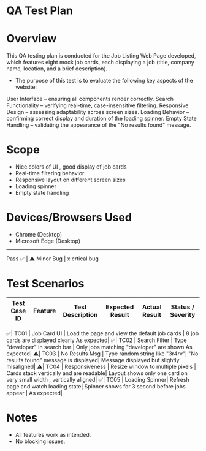 # QA Test Plan

# Overview
This QA testing plan is conducted for the Job Listing Web Page developed, which features eight mock job cards, each displaying a job (title, company name, location, and a brief description). 

- The purpose of this test is to evaluate the following key aspects of the website: 

User Interface – ensuring all components render correctly.
Search Functionality – verifying real-time, case-insensitive filtering.
Responsive Design – assessing adaptability across screen sizes.
Loading Behavior – confirming correct display and duration of the loading spinner.
Empty State Handling – validating the appearance of the "No results found" message.

# Scope
- Nice colors of UI , good display of job cards
- Real-time filtering behavior
- Responsive layout on different screen sizes
- Loading spinner
- Empty state handling

# Devices/Browsers Used
- Chrome (Desktop)
- Microsoft Edge (Desktop)
---
Pass ✅ | ⚠️ Minor Bug | x crtical bug

# Test Scenarios

| Test Case ID | Feature  | Test Description | Expected Result  | Actual Result | Status / Severity |
|--------------|----------|------------------|------------------|---------------|-------------------|

✅| TC01 | Job Card UI | Load the page and view the default job cards | 8 job cards are displayed clearly As expected|
✅| TC02 | Search Filter  | Type "developer" in search bar | Only jobs matching "developer" are shown As expected|
⚠️| TC03 | No Results Msg | Type random string like "3r4rv"| "No results found" message is displayed| Message displayed  but slightly misaligned|
⚠️| TC04 | Responsiveness | Resize window to multiple pixels | Cards stack vertically and are readable| Layout shows only one card on very small width , vertically aligned|
✅| TC05 | Loading Spinner| Refresh page and watch loading state| Spinner shows for 3 second before jobs appear | As expected|


# Notes
- All features work as intended.
- No blocking issues.

